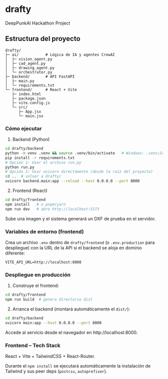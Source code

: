 # drafty
DeepPunkAI Hackathon Project

## Estructura del proyecto

```
drafty/
├─ ai/            # Lógica de IA y agentes CrewAI
│  ├─ vision_agent.py
│  ├─ cad_agent.py
│  ├─ drawing_agent.py
│  └─ orchestrator.py
├─ backend/       # API FastAPI
│  ├─ main.py
│  └─ requirements.txt
└─ frontend/      # React + Vite
   ├─ index.html
   ├─ package.json
   ├─ vite.config.js
   └─ src/
      ├─ App.jsx
      └─ main.jsx
```

### Cómo ejecutar

1. Backend (Python)
```bash
cd drafty/backend
python -m venv .venv && source .venv/bin/activate   # Windows: .venv\Scripts\activate
pip install -r requirements.txt
# Opción 1: Usar el archivo run.py
python run.py
# Opción 2: Usar uvicorn directamente (desde la raíz del proyecto)
cd ..  # volver a drafty/
uvicorn backend.main:app --reload --host 0.0.0.0 --port 8000
```
2. Frontend (React)
```bash
cd drafty/frontend
npm install   # o pnpm/yarn
npm run dev   # abre http://localhost:5173
```

Sube una imagen y el sistema generará un DXF de prueba en el servidor.

### Variables de entorno (frontend)

Crea un archivo `.env` dentro de `drafty/frontend` (o `.env.production` para despliegue) con la URL de la API si el backend se aloja en dominio diferente:

```
VITE_API_URL=http://localhost:8000
```

### Despliegue en producción

1. Construye el frontend:
```bash
cd drafty/frontend
npm run build  # genera directorio dist
```
2. Arranca el backend (montará automáticamente el `dist/`):
```bash
cd drafty/backend
uvicorn main:app --host 0.0.0.0 --port 8000
```
Accede al servicio desde el navegador en http://localhost:8000.

### Frontend – Tech Stack

React + Vite + TailwindCSS + React-Router.

Durante el `npm install` se ejecutará automáticamente la instalación de Tailwind y sus peer deps (`postcss`, `autoprefixer`).
